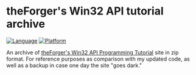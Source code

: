 # theForger's Win32 API tutorial archive

[![Language](https://img.shields.io/badge/Language%20-C-blue.svg)](https://github.com/GeorgePimpleton/theForger-winapi-tutorial/)
[![Platform](https://img.shields.io/badge/Platform%20-Win32-blue.svg)](https://github.com/GeorgePimpleton/theForger-winapi-tutorial/)

An archive of [theForger's Win32 API Programming Tutorial](http://www.winprog.org/tutorial/) site in zip format.  For reference purposes as comparison with my updated code, as well as a backup in case one day the site "goes dark."
